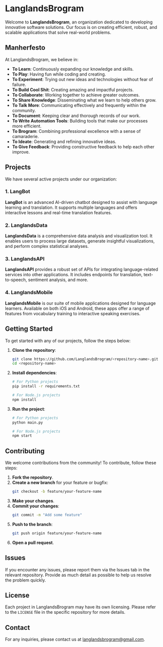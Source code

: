 # LanglandsBrogram

Welcome to **LanglandsBrogram**, an organization dedicated to developing innovative software solutions. Our focus is on creating efficient, robust, and scalable applications that solve real-world problems.

## Manherfesto

At LanglandsBrogram, we believe in:

- **To Learn**: Continuously expanding our knowledge and skills.
- **To Play**: Having fun while coding and creating.
- **To Experiment**: Trying out new ideas and technologies without fear of failure.
- **To Build Cool Shit**: Creating amazing and impactful projects.
- **To Collaborate**: Working together to achieve greater outcomes.
- **To Share Knowledge**: Disseminating what we learn to help others grow.
- **To Talk More**: Communicating effectively and frequently within the community.
- **To Document**: Keeping clear and thorough records of our work.
- **To Write Automation Tools**: Building tools that make our processes more efficient.
- **To Brogram**: Combining professional excellence with a sense of camaraderie.
- **To Ideate**: Generating and refining innovative ideas.
- **To Give Feedback**: Providing constructive feedback to help each other improve.

## Projects

We have several active projects under our organization:

### 1. LangBot
**LangBot** is an advanced AI-driven chatbot designed to assist with language learning and translation. It supports multiple languages and offers interactive lessons and real-time translation features.

### 2. LanglandsData
**LanglandsData** is a comprehensive data analysis and visualization tool. It enables users to process large datasets, generate insightful visualizations, and perform complex statistical analyses.

### 3. LanglandsAPI
**LanglandsAPI** provides a robust set of APIs for integrating language-related services into other applications. It includes endpoints for translation, text-to-speech, sentiment analysis, and more.

### 4. LanglandsMobile
**LanglandsMobile** is our suite of mobile applications designed for language learners. Available on both iOS and Android, these apps offer a range of features from vocabulary training to interactive speaking exercises.

## Getting Started

To get started with any of our projects, follow the steps below:

1. **Clone the repository**:
    ```sh
    git clone https://github.com/LanglandsBrogram/<repository-name>.git
    cd <repository-name>
    ```

2. **Install dependencies**:
    ```sh
    # For Python projects
    pip install -r requirements.txt

    # For Node.js projects
    npm install
    ```

3. **Run the project**:
    ```sh
    # For Python projects
    python main.py

    # For Node.js projects
    npm start
    ```

## Contributing

We welcome contributions from the community! To contribute, follow these steps:

1. **Fork the repository**.
2. **Create a new branch** for your feature or bugfix:
    ```sh
    git checkout -b feature/your-feature-name
    ```
3. **Make your changes**.
4. **Commit your changes**:
    ```sh
    git commit -m "Add some feature"
    ```
5. **Push to the branch**:
    ```sh
    git push origin feature/your-feature-name
    ```
6. **Open a pull request**.

## Issues

If you encounter any issues, please report them via the Issues tab in the relevant repository. Provide as much detail as possible to help us resolve the problem quickly.

## License

Each project in LanglandsBrogram may have its own licensing. Please refer to the `LICENSE` file in the specific repository for more details.

## Contact

For any inquiries, please contact us at [langlandsbrogram@gmail.com](mailto:langlandsbrogram@example.com).
